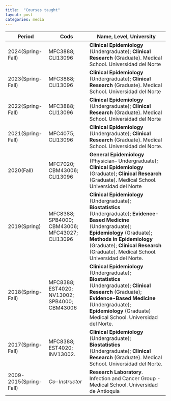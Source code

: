 ```yaml
---
title:  "Courses taught"
layout: post
categories: media
---
```






| Period           | Cods              | Name, Level, University            | 
|------------------|------------------|-----------------|
| 2024(Spring-Fall)| MFC3888; CLI13096 |**Clinical Epidemiology** (Undergraduate); **Clinical Research** (Graduate). Medical School. Universidad del Norte|
| 2023(Spring-Fall)| MFC3888; CLI13096 |**Clinical Epidemiology** (Undergraduate); **Clinical Research** (Graduate). Medical School. Universidad del Norte|
| 2022(Spring-Fall)| MFC3888; CLI13096 |**Clinical Epidemiology** (Undergraduate); **Clinical Research** (Graduate). Medical School. Universidad del Norte|
| 2021(Spring-Fall)     | MFC4075; CLI13096   |**Clinical Epidemiology** (Undergraduate); **Clinical Research** (Graduate). Medical School. Universidad del Norte. 
| 2020(Fall)      | MFC7020; CBM43006; CLI13096     | **General Epidemiology** (Physician– Undergraduate); **Clinical Epidemiology** (Graduate); **Clinical Research** (Graduate). Medical School. Universidad del Norte   | 
| 2019(Spring)     | MFC8388; SPB4000; CBM43006; MFC43027; CLI13096      | **Clinical Epidemiology** (Undergraduate); **Biostatistics** (Undergraduate); **Evidence-Based Medicine** (Undergraduate); **Epidemiology** (Graduate); **Methods in Epidemiology** (Graduate); **Clinical Research** (Graduate). Medical School. Universidad del Norte.| 
|2018(Spring-Fall) | MFC8388; EST4020; NV13002; SPB4000; CBM43006 | **Clinical Epidemiology** (Undergraduate); **Biostatistics** (Undergraduate); **Clinical Research** (Graduate); **Evidence-Based Medicine** (Undergraduate); **Epidemiology** (Graduate) Medical School. Universidad del Norte. | 
| 2017(Spring-Fall) | MFC8388; EST4020; INV13002. | **Clinical Epidemiology** (Undergraduate); **Biostatistics** (Undergraduate); **Clinical Research** (Graduate). Medical School. Universidad del Norte. | 
| 2009-2015(Spring-Fall) | *Co-Instructor* | **Research Laboratory**. Infection and Cancer Group - Medical School. Universidad de Antioquia | 
